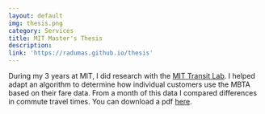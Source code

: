 ```yaml
---
layout: default
img: thesis.png
category: Services
title: MIT Master's Thesis
description: 
link: 'https://radumas.github.io/thesis'
---
```

During my 3 years at MIT, I did research with the [MIT Transit Lab](https://transitlab.mit.edu). I helped adapt an algorithm to determine how individual customers use the MBTA based on their fare data. From a month of this data I compared differences in commute travel times. You can download a pdf [here](https://radumas.github.io/thesis/raw_thesis/Thesis%20Final.pdf).